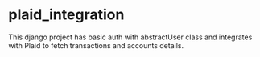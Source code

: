 # plaid_integration

This django project has basic auth with abstractUser class and integrates with Plaid to fetch transactions and accounts details. 
